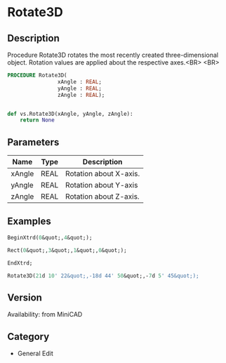 # Rotate3D

## Description
Procedure Rotate3D rotates the most recently created three-dimensional object. Rotation values are applied about the respective axes.&lt;BR&gt;
&lt;BR&gt;


```pascal
PROCEDURE Rotate3D(
				xAngle : REAL;
				yAngle : REAL;
				zAngle : REAL);
```

```python

def vs.Rotate3D(xAngle, yAngle, zAngle):
    return None
```

## Parameters
|Name|Type|Description|
|---|---|---|
|xAngle|REAL|Rotation about X-axis.|
|yAngle|REAL|Rotation about Y-axis|
|zAngle|REAL|Rotation about Z-axis.|

## Examples
```pascal
BeginXtrd(0&quot;,4&quot;);

Rect(0&quot;,3&quot;,1&quot;,0&quot;);

EndXtrd;

Rotate3D(21d 10' 22&quot;,-18d 44' 50&quot;,-7d 5' 45&quot;);


```

## Version
Availability: from MiniCAD
## Category
* General Edit


